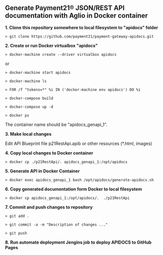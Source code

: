 ## Generate Payment21® JSON/REST API documentation with Aglio in Docker container

**1. Clone this repository somewhere to local filesystem to "apidocs" folder**

`> git clone https://github.com/payment21/payment-gateway-apidocs.git`

**2. Create or run Docker virtualbox "apidocs"**

`> docker-machine create --driver virtualbox apidocs`

or 

`> docker-machine start apidocs`

`> docker-machine ls`

`> FOR /f "tokens=*" %i IN ('docker-machine env apidocs') DO %i`

`> docker-compose build`

`> docker-compose up -d`

`> docker ps`

The container name should be "apidocs_genapi_1".

**3. Make local changes**

Edit API Blueprint file p21RestApi.apib or other resources (*.html, images)

**4. Copy local changes to Docker container**

`> docker cp ./p21RestApi/. apidocs_genapi_1:/opt/apidocs`

**5. Generate API in Docker Container**

`> docker exec apidocs_genapi_1 bash /opt/apidocs/generate-apidocs.sh`

**6. Copy generated documentation form Docker to local filesystem**

`> docker cp apidocs_genapi_1:/opt/apidocs/.  ./p21RestApi`

**7. Commit and push changes to repository**

`> git add .`

`> git commit -a -m "Description of changes ..."`

`> git push`

**8. Run automate deployment Jengins job to deploy APIDOCS to GitHub Pages**